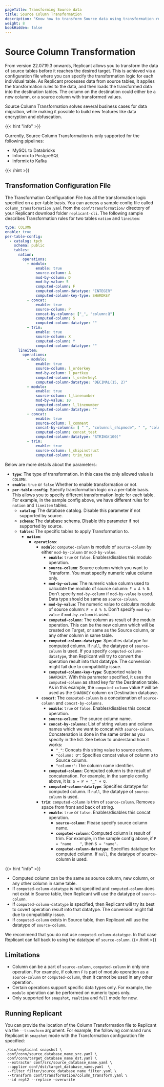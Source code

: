 ```yaml
---
pageTitle: Transforming Source data  
title: Source Column Transformation
description: "Know how to transform Source data using transformation rules in a configuration file."
weight: 8
bookHidden: false
---
```


# Source Column Transformation
From version 22.07.19.3 onwards, Replicant allows you to transform the data of source tables before it reaches the desired target. This is achieved via a configuration file where you can specify the transformation logic for each individual table. As Replicant processes data from source tables, it applies the transformation rules to the data, and then loads the transformed data into the destination tables. The column on the destination could either be a new column, or a source column with transformed values.

Source Column Transformation solves several business cases for data migration, while making it possible to build new features like data encryption and obfuscation.

{{< hint "info" >}}

Currently, Source Column Transformation is only supported for the following pipelines:

- MySQL to Databricks
- Informix to PostgreSQL
- Informix to Kafka
  
{{< /hint >}}

## Transformation Configuration File

The Transformation Conifiguration File has all the transformation logic specified on a per-table basis. You can access a sample config file called `column_transformation.yaml` from the `conf/transformation/` directory of your Replicant download folder `replicant-cli`. The following sample describes Transformation rules for two tables `nation` and `lineitem`:

```YAML
type: COLUMN
enable: true
per-table-config:
  - catalog: tpch                                    
    schema: public                                   
    tables:
      nation:
        operations:
          - modulo:                                  
              enable: true                           
              source-column: A                       
              mod-by-column: D                       
              mod-by-value: 5                        
              computed-column: F                       
              computed-column-datatype: "INTEGER"      
              computed-column-key-type: SHARDKEY                        
          - concat:                                  
              enable: true                            
              source-column: P                        
              concat-by-columns: ["_", "column:Q"]   
              computed-column: S                       
              computed-column-datatype: ""             
          - trim:                                    
              enable: true                            
              source-column: X                        
              computed-column: Y                       
              computed-column-datatype: ""            
      lineitem:
        operations:
          - modulo:
              enable: true
              source-column: l_orderkey
              mod-by-column: l_partkey
              computed-column: l_orderkey1
              computed-column-datatype: "DECIMAL(15, 2)"
          - modulo:
              enable: true
              source-column: l_linenumber
              mod-by-value: 10
              computed-column: l_linenumber
              computed-column-datatype: ""
          - concat:
              enable: true
              source-column: l_comment
              concat-by-columns: [ " ", "column:l_shipmode", " ", "column:l_linestatus", " " ]
              computed-column: concat_test
              computed-column-datatype: "STRING(100)"
          - trim:
              enable: true
              source-column: l_shipinstruct
              computed-column: trim_test
```

Below are more details about the parameters:

- **`type`**: The type of transformation. In this case the only allowed value is `COLUMN`.
- **`enable`**: `true` or `false` Whether to enable transformation or not.
- **`per-table-config`**: Specify transformation logic on a per-table basis. This allows you to specify different transformation logic for each table. For example, in the sample config above, we have different rules for `nation` and `lineitem` tables.
  - **`catalog`**: The database catalog. Disable this parameter if not supported by source.
  - **`schema`**: The database schema. Disable this parameter if not supported by source.
  - **`tables`**: The specific tables to apply Transformation to.
    - **`nation`**: 
      - **`operations`**:
        - **`modulo`**: `computed-column` is modulo of `source-column` by either `mod-by-column` or `mod-by-value`.
          - **`enable`**: `true` or `false`. Enables/disables this modulo operation.
          - **`source-column`**: Source column which you want to Transform. You must specify numeric value column only.
          - **`mod-by-column`**: The numeric value column used to calculate the modulo of source column: `F = A % D`. Don't specify `mod-by-column` if `mod-by-value` is used. Data type should be same as `source-column`.
          - **`mod-by-value`**: The numeric value to calculate modulo of source column: `F = A % 5`. Don't specify `mod-by-value` if `mod-by-column` is used.
          - **`computed-column`**: The column as result of the modulo operation. This can be the new column which will be created on Target, or same as the Source column, or any other column in same table.
          - **`computed-column-datatype`**: Specifies datatype for computed column. If `null`, the datatype of `source-column` is used. If you specify `computed-column-datatype`, then Replicant will try to convert the operation result into that datatype. The conversion might fail due to compatibility issue.
          - **`computed-column-key-type`**: Supported value is `SHARDKEY`. With this parameter specified, it uses the `computed-column` as shard key for the Destination table. As in this example, the `computed-column` value `F` will be used as the `SHARDKEY` column on Destination database.
        - **`concat`**: The `computed-column` is a concatenation of `source-column` and `concat-by-columns`.
          - **`enable`**: `true` or `false`. Enables/disables this concat operation.
          - **`source-column`**: The source column name.
          - **`concat-by-columns`**: List of string values and column names which we want to concat with `source-column`. Concatenation is done in the same order as you specify in the list. See below to understand how it works:
            - `"_"`: Concats this string value to source column. 
            - `"column: Q"`: Specifies concat value of column `Q` to Source column. 
            - `"column:"`: The column name identifier. 
          - **`computed-column`**: Computed column is the result of concatenation. For example, in the sample config above, it is: `S = P + "_" + Q`.
          - **`computed-column-datatype`**: Specifies datatype for computed column. If `null`, the datatype of `source-column` is used.
        - **`trim`**: `computed-column` is trim of `source-column`. Removes space from front and back of string.
          - **`enable`**: `true` or `false`. Enables/disables this concat operation.
              - **`source-column`**: Please specify source column name.
              - **`computed-column`**: Computed column is result of trim. For example,  in the sample config above, if `P = "name    "`, then `S = "name"`.
              - **`computed-column-datatype`**: Specifies datatype for computed column. If `null`, the datatype of source-column is used.

{{< hint "info" >}}
- Computed column can be the same as source column, new column, or any other column in same table.
- If `computed-column-datatype` is not specified and `computed-column` does not exist in Source table, then Replicant will use the datatype of `source-column`.
- If `computed-column-datatype` is specified, then Replicant will try its best to covert operation result into that datatype. The conversion might fail due to compatibility issue.
- If `computed-column` exists in Source table, then Replicant will use the datatype of `source-column`.

We recommend that you do not use `computed-column-datatype`. In that case Replicant can fall back to using the datatype of `source-column`.
{{< /hint >}}

## Limitations

- Column can be a part of `source-column`, `computed-column` in only one operation. For example, if column `F` is part of modulo operation as a `source-column` or `computed-column`, then it cannot be used in any other operation.
- Certain operations support specific data types only. For example, the `modulo` operation can be performed on numeric types only.
- Only supported for `snapshot`, `realtime` and `full` mode for now.

## Running Replicant

You can provide the location of the Column Transformation file to Replicant via the `--transform` argument. For example, the following command runs Replicant in `snapshot` mode with the Transformation configuration file specified:

```shell
./bin/replicant snapshot \
 conf/conn/source_database_name_src.yaml \
 conf/conn/target_database_name_dst.yaml \
 --extractor conf/src/source_database_name.yaml \
 --applier conf/dst/target_database_name.yaml  \
 --filter filter/source_database_name_filter.yaml \
 --transform conf/transformation/column_transform.yaml \
 --id repl2 --replace –overwrite
```